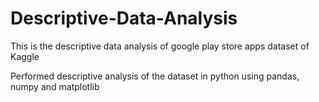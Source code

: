 # Descriptive-Data-Analysis
This is the descriptive data analysis of google play store apps dataset of Kaggle

Performed descriptive analysis of the dataset in python using pandas, numpy and matplotlib
